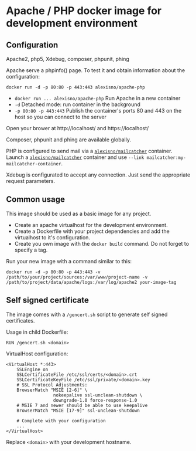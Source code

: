 Apache / PHP docker image for development environment
=====================================================

## Configuration

Apache2, php5, Xdebug, composer, phpunit, phing

Apache serve a phpinfo() page. To test it and obtain information about the configuration:
```
docker run -d -p 80:80 -p 443:443 alexisno/apache-php
```
* `docker run ... alexisno/apache-php` Run Apache in a new container
* `-d` Detached mode: run container in the background
* `-p 80:80 -p 443:443` Publish the container's ports 80 and 443 on the host so you can connect to the server

Open your brower at http://localhost/ and https://localhost/

Composer, phpunit and phing are available globally.

PHP is configured to send mail via a [`alexisno/mailcatcher`](https://github.com/AlexisNo/dev-dockerfiles/tree/master/ubuntu/children/mailcatcher) container.
Launch a [`alexisno/mailcatcher`](https://github.com/AlexisNo/dev-dockerfiles/tree/master/ubuntu/children/mailcatcher) container and use `--link mailcatcher:my-mailcatcher-container`.

Xdebug is configurated to accept any connection. Just send the appropriate request parameters.


## Common usage

This image should be used as a basic image for any project.
* Create an apache virtualhost for the development environment.
* Create a Dockerfile with your project dependencies and add the virtualhost to it's configuration.
* Create you own image with the `docker build` command. Do not forget to specify a tag.

Run your new image with a command similar to this:
```
docker run -d -p 80:80 -p 443:443 -v /path/to/your/project/sources:/var/www/project-name -v /path/to/project/data/apache/logs:/var/log/apache2 your-image-tag
```


## Self signed certificate

The image comes with a `/gencert.sh` script to generate self signed certificates.

Usage in child Dockerfile:
```
RUN /gencert.sh <domain>
```

VirtualHost configuration:
```
<VirtualHost *:443>
    SSLEngine on
    SSLCertificateFile /etc/ssl/certs/<domain>.crt
    SSLCertificateKeyFile /etc/ssl/private/<domain>.key
    # SSL Protocol Adjustments:
    BrowserMatch "MSIE [2-6]" \
                  nokeepalive ssl-unclean-shutdown \
                  downgrade-1.0 force-response-1.0
    # MSIE 7 and newer should be able to use keepalive
    BrowserMatch "MSIE [17-9]" ssl-unclean-shutdown

    # Complete with your configuration
    ...
</VirtualHost>
```
Replace `<domain>` with your development hostname.
